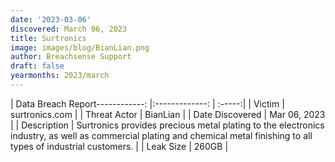 ```yaml
---
date: '2023-03-06'
discovered: March 06, 2023
title: Surtronics
image: images/blog/BianLian.png
author: Breachsense Support
draft: false
yearmonths: 2023/march
---
```


| Data Breach Report------------:     |:-------------:    | :-----:|
| Victim      | surtronics.com      | 
| Threat Actor      | BianLian      | 
| Date Discovered      | Mar 06, 2023      | 
| Description      | Surtronics provides precious metal plating to the electronics industry, as well as commercial plating and chemical metal finishing to all types of industrial customers.      | 
| Leak Size      | 260GB      | 

